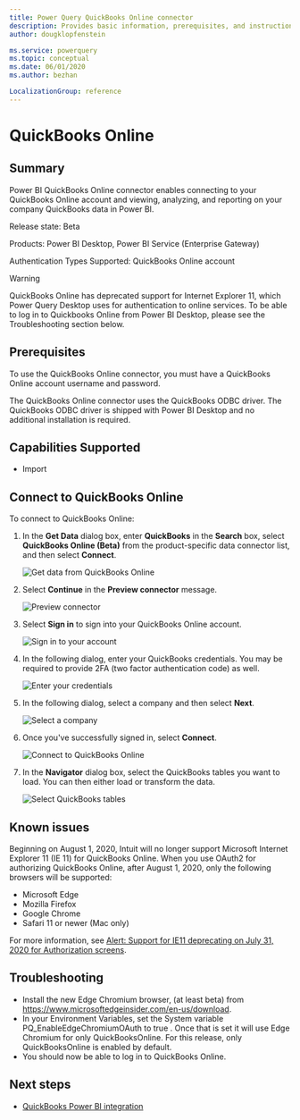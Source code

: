 ```yaml
---
title: Power Query QuickBooks Online connector
description: Provides basic information, prerequisites, and instructions on how to connect to your database, along with known issues that may affect the connection.
author: dougklopfenstein

ms.service: powerquery
ms.topic: conceptual
ms.date: 06/01/2020
ms.author: bezhan

LocalizationGroup: reference
---
```


# QuickBooks Online

## Summary

Power BI QuickBooks Online connector enables connecting to your QuickBooks Online account and viewing, analyzing, and reporting on your company QuickBooks data in Power BI.

Release state: Beta

Products: Power BI Desktop, Power BI Service (Enterprise Gateway)

Authentication Types Supported: QuickBooks Online account

>[!Warning]
> QuickBooks Online has deprecated support for Internet Explorer 11, which Power Query Desktop uses for authentication to online services. To be able to log in to Quickbooks Online from Power BI Desktop, please see the Troubleshooting section below.

## Prerequisites

To use the QuickBooks Online connector, you must have a QuickBooks Online account username and password.

The QuickBooks Online connector uses the QuickBooks ODBC driver. The QuickBooks ODBC driver is shipped with Power BI Desktop and no additional installation is required.

## Capabilities Supported

* Import

## Connect to QuickBooks Online

To connect to QuickBooks Online:

1. In the **Get Data** dialog box, enter **QuickBooks** in the **Search** box, select **QuickBooks Online (Beta)** from the product-specific data connector list, and then select **Connect**.

   ![Get data from QuickBooks Online](media/quickbooks-online/qb-get-data.png)
   
2. Select **Continue** in the **Preview connector** message.

   ![Preview connector](media/quickbooks-online/qb-preview-connector.png)

3. Select **Sign in** to sign into your QuickBooks Online account.

   ![Sign in to your account](media/quickbooks-online/qb-signin.png)

4. In the following dialog, enter your QuickBooks credentials. You may be required to provide 2FA (two factor authentication code) as well.

   ![Enter your credentials](media/quickbooks-online/qb-intuit-signin.png)

5. In the following dialog, select a company and then select **Next**.

   ![Select a company](media/quickbooks-online/qb-select-company.png)

6. Once you've successfully signed in, select **Connect**.

   ![Connect to QuickBooks Online](media/quickbooks-online/qb-connect.png)

7. In the **Navigator** dialog box, select the QuickBooks tables you want to load. You can then either load or transform the data.

   ![Select QuickBooks tables](media/quickbooks-online/qb-navigator-window.png)

## Known issues

Beginning on August 1, 2020, Intuit will no longer support Microsoft Internet Explorer 11 (IE 11) for QuickBooks Online. When you use OAuth2 for authorizing QuickBooks Online, after August 1, 2020, only the following browsers will be supported:

* Microsoft Edge
* Mozilla Firefox
* Google Chrome
* Safari 11 or newer (Mac only)

For more information, see [Alert: Support for IE11 deprecating on July 31, 2020 for Authorization screens](https://blogs.intuit.com/blog/2020/06/27/alert-support-for-ie11-deprecating-on-july-31-2020-for-authorization-screens/).

## Troubleshooting

* Install the new Edge Chromium browser, (at least beta) from https://www.microsoftedgeinsider.com/en-us/download.
* In your Environment Variables, set the System variable PQ_EnableEdgeChromiumOAuth to true . Once that is set it will use Edge Chromium for only QuickBooksOnline. For this release, only QuickBooksOnline is enabled by default.
* You should now be able to log in to QuickBooks Online.

## Next steps

* [QuickBooks Power BI integration](https://powerbi.microsoft.com/integrations/quickbooks-online/)
